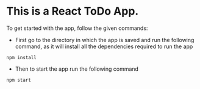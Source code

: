 # This is a React ToDo App.

To get started with the app, follow the given commands:
- First go to the directory in which the app is saved and run the following command, as it will install all the dependencies required to run the app
```
npm install
```

- Then to start the app run the following command
```
npm start
```

